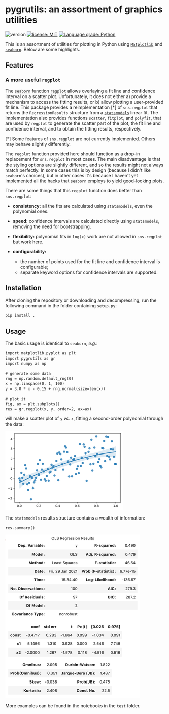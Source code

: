 # pygrutils: an assortment of graphics utilities

![version](https://img.shields.io/badge/version-v0.1.1-blue)
[![license: MIT](https://img.shields.io/badge/license-MIT-yellow.svg)](https://opensource.org/licenses/MIT)
[![Language grade: Python](https://img.shields.io/lgtm/grade/python/g/ttesileanu/pygrutils.svg)](https://lgtm.com/projects/g/ttesileanu/pygrutils/context:python)

This is an assortment of utilities for plotting in Python using [`Matplotlib`](https://matplotlib.org/) and [`seaborn`](https://seaborn.pydata.org/generated/seaborn.regplot.html?highlight=regplot#seaborn.regplot). Below are some highlights.

## Features

### A more useful `regplot`

The [`seaborn`](https://seaborn.pydata.org/) function [`regplot`](https://seaborn.pydata.org/generated/seaborn.regplot.html?highlight=regplot#seaborn.regplot) allows overlaying a fit line and confidence interval on a scatter plot. Unfortunately, it does not either a) provide a mechanism to access the fitting results, or b) allow plotting a user-provided fit line. This package provides a reimplementation [*] of `sns.regplot` that returns the `RegressionResults` structure from a [`statsmodels`](https://www.statsmodels.org/stable/index.html) linear fit. The implementation also provides functions `scatter`, `fitplot`, and `polyfit`, that are used by `regplot` to generate the scatter part of the plot, the fit line and confidence interval, and to obtain the fitting results, respectively.

[*] Some features of `sns.regplot` are not currently implemented. Others may behave slightly differently.

The `regplot` function provided here should function as a drop-in replacement for `sns.regplot` in most cases. The main disadvantage is that the styling options are slightly different, and so the results might not always match perfectly. In some cases this is by design (because I didn't like `seaborn`'s choices), but in other cases it's because I haven't yet implemented all the hacks that `seaborn` employs to yield good-looking plots.

There are some things that this `regplot` function does better than `sns.regplot`:

* **consistency:** all the fits are calculated using `statsmodels`, even the polynomial ones.
* **speed:** confidence intervals are calculated directly using `statsmodels`, removing the need for bootstrapping.
* **flexibility:** polynomial fits in `log(x)` work are not allowed in `sns.regplot` but work here.
* **configurability:**

  * the number of points used for the fit line and confidence interval is configurable;
  * separate keyword options for confidence intervals are supported.

## Installation

After cloning the repository or downloading and decompressing, run the following command in the folder containing `setup.py`:

    pip install .

## Usage

The basic usage is identical to `seaborn`, *e.g.*:

    import matplotlib.pyplot as plt
    import pygrutils as gr
    import numpy as np

    # generate some data
    rng = np.random.default_rng(0)
    x = np.linspace(0, 1, 100)
    y = 3.0 * x - 0.15 + rng.normal(size=len(x))

    # plot it
    fig, ax = plt.subplots()
    res = gr.regplot(x, y, order=2, ax=ax)

will make a scatter plot of `y` *vs.* `x`, fitting a second-order polynomial through the data:

<img src="img/regplot_example.png" width="370px" />

The `statsmodels` results structure contains a wealth of information:

    res.summary()

<img src="img/regplot_example_stats.png" width="425px" />

More examples can be found in the notebooks in the `test` folder.
